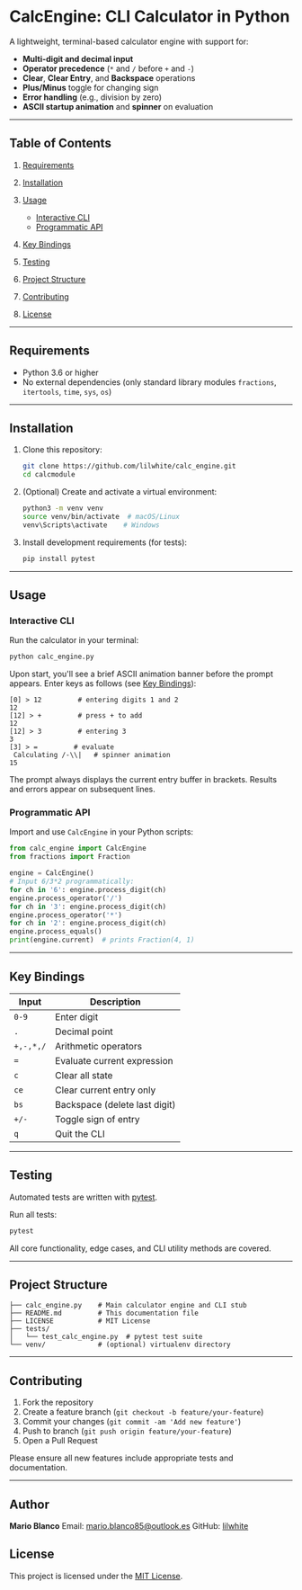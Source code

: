 # CalcEngine: CLI Calculator in Python

A lightweight, terminal-based calculator engine with support for:

* **Multi-digit and decimal input**
* **Operator precedence** (`*` and `/` before `+` and `-`)
* **Clear**, **Clear Entry**, and **Backspace** operations
* **Plus/Minus** toggle for changing sign
* **Error handling** (e.g., division by zero)
* **ASCII startup animation** and **spinner** on evaluation

---

## Table of Contents

1. [Requirements](#requirements)
2. [Installation](#installation)
3. [Usage](#usage)

   * [Interactive CLI](#interactive-cli)
   * [Programmatic API](#programmatic-api)
4. [Key Bindings](#key-bindings)
5. [Testing](#testing)
6. [Project Structure](#project-structure)
7. [Contributing](#contributing)
8. [License](#license)

---

## Requirements

* Python 3.6 or higher
* No external dependencies (only standard library modules `fractions`, `itertools`, `time`, `sys`, `os`)

---

## Installation

1. Clone this repository:

   ```bash
   git clone https://github.com/lilwhite/calc_engine.git
   cd calcmodule
   ```
2. (Optional) Create and activate a virtual environment:

   ```bash
   python3 -m venv venv
   source venv/bin/activate  # macOS/Linux
   venv\Scripts\activate    # Windows
   ```
3. Install development requirements (for tests):

   ```bash
   pip install pytest
   ```

---

## Usage

### Interactive CLI

Run the calculator in your terminal:

```bash
python calc_engine.py
```

Upon start, you'll see a brief ASCII animation banner before the prompt appears. Enter keys as follows (see [Key Bindings](#key-bindings)):

```text
[0] > 12         # entering digits 1 and 2
12
[12] > +         # press + to add
12
[12] > 3         # entering 3
3
[3] > =         # evaluate
 Calculating /-\\|   # spinner animation
15
```

The prompt always displays the current entry buffer in brackets. Results and errors appear on subsequent lines.

### Programmatic API

Import and use `CalcEngine` in your Python scripts:

```python
from calc_engine import CalcEngine
from fractions import Fraction

engine = CalcEngine()
# Input 6/3*2 programmatically:
for ch in '6': engine.process_digit(ch)
engine.process_operator('/')
for ch in '3': engine.process_digit(ch)
engine.process_operator('*')
for ch in '2': engine.process_digit(ch)
engine.process_equals()
print(engine.current)  # prints Fraction(4, 1)
```

---

## Key Bindings

| Input     | Description                   |
| --------- | ----------------------------- |
| `0-9`     | Enter digit                   |
| `.`       | Decimal point                 |
| `+,-,*,/` | Arithmetic operators          |
| `=`       | Evaluate current expression   |
| `c`       | Clear all state               |
| `ce`      | Clear current entry only      |
| `bs`      | Backspace (delete last digit) |
| `+/-`     | Toggle sign of entry          |
| `q`       | Quit the CLI                  |

---

## Testing

Automated tests are written with [pytest](https://docs.pytest.org/).

Run all tests:

```bash
pytest
```

All core functionality, edge cases, and CLI utility methods are covered.

---

## Project Structure

```
├── calc_engine.py    # Main calculator engine and CLI stub
├── README.md         # This documentation file
├── LICENSE           # MIT License
├── tests/
│   └── test_calc_engine.py  # pytest test suite
└── venv/             # (optional) virtualenv directory
```

---

## Contributing

1. Fork the repository
2. Create a feature branch (`git checkout -b feature/your-feature`)
3. Commit your changes (`git commit -am 'Add new feature'`)
4. Push to branch (`git push origin feature/your-feature`)
5. Open a Pull Request

Please ensure all new features include appropriate tests and documentation.

---

## Author

**Mario Blanco**
Email: [mario.blanco85@outlook.es](mailto:mario.blanco85@outlook.es)
GitHub: [lilwhite](https://github.com/lilwhite)

## License

This project is licensed under the [MIT License](./LICENSE).
